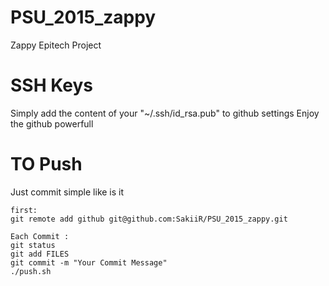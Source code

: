 
# PSU_2015_zappy

Zappy Epitech Project

# SSH Keys

Simply add the content of your "~/.ssh/id_rsa.pub" to github settings
Enjoy the github powerfull

# TO Push

Just commit simple like is it

```
first:
git remote add github git@github.com:SakiiR/PSU_2015_zappy.git

Each Commit :
git status
git add FILES
git commit -m "Your Commit Message"
./push.sh
```

